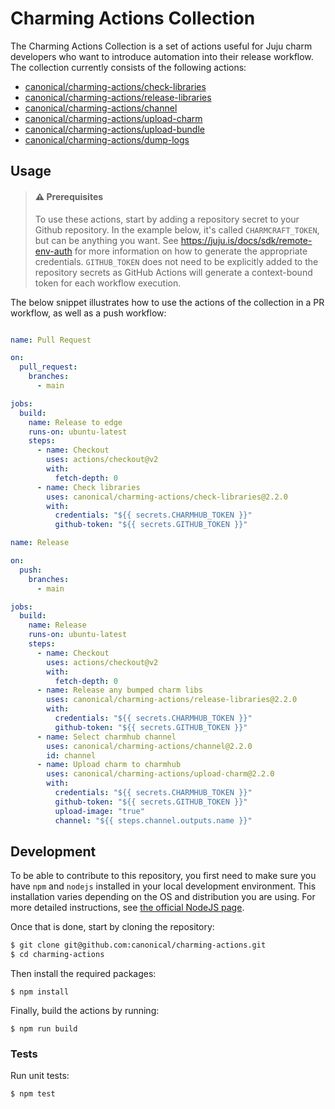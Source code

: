 # Charming Actions Collection

The Charming Actions Collection is a set of actions useful for Juju charm developers who
want to introduce automation into their release workflow. The collection currently consists
of the following actions:

- [canonical/charming-actions/check-libraries](check-libraries/README.md)
- [canonical/charming-actions/release-libraries](release-libraries/README.md)
- [canonical/charming-actions/channel](channel/README.md)
- [canonical/charming-actions/upload-charm](upload-charm/README.md)
- [canonical/charming-actions/upload-bundle](upload-bundle/README.md)
- [canonical/charming-actions/dump-logs](dump-logs/README.md)

## Usage

> #### ⚠️ Prerequisites
>
> To use these actions, start by adding a repository secret to your Github repository. In
> the example below, it's called `CHARMCRAFT_TOKEN`, but can be anything you want.
> See https://juju.is/docs/sdk/remote-env-auth for more information
> on how to generate the appropriate credentials. `GITHUB_TOKEN` does not need to be explicitly
> added to the repository secrets as GitHub Actions will generate a context-bound token for
> each workflow execution.

The below snippet illustrates how to use the actions of the collection in a PR workflow, as well as a push workflow:

```yaml

name: Pull Request

on:
  pull_request:
    branches:
      - main

jobs:
  build:
    name: Release to edge
    runs-on: ubuntu-latest
    steps:
      - name: Checkout
        uses: actions/checkout@v2
        with:
          fetch-depth: 0
      - name: Check libraries
        uses: canonical/charming-actions/check-libraries@2.2.0
        with:
          credentials: "${{ secrets.CHARMHUB_TOKEN }}"
          github-token: "${{ secrets.GITHUB_TOKEN }}"
```


```yaml
name: Release

on:
  push:
    branches:
      - main

jobs:
  build:
    name: Release
    runs-on: ubuntu-latest
    steps:
      - name: Checkout
        uses: actions/checkout@v2
        with:
          fetch-depth: 0
      - name: Release any bumped charm libs
        uses: canonical/charming-actions/release-libraries@2.2.0
        with:
          credentials: "${{ secrets.CHARMHUB_TOKEN }}"
          github-token: "${{ secrets.GITHUB_TOKEN }}"
      - name: Select charmhub channel
        uses: canonical/charming-actions/channel@2.2.0
        id: channel
      - name: Upload charm to charmhub
        uses: canonical/charming-actions/upload-charm@2.2.0
        with:
          credentials: "${{ secrets.CHARMHUB_TOKEN }}"
          github-token: "${{ secrets.GITHUB_TOKEN }}"
          upload-image: "true"
          channel: "${{ steps.channel.outputs.name }}"
```


## Development

To be able to contribute to this repository, you first need to make sure you have
`npm` and `nodejs` installed in your local development environment. This installation varies
depending on the OS and distribution you are using. For more detailed instructions, see [the official NodeJS page](https://nodejs.org/).

Once that is done, start by cloning the repository:

```sh
$ git clone git@github.com:canonical/charming-actions.git
$ cd charming-actions
```

Then install the required packages:

```
$ npm install
```

Finally, build the actions by running:
```
$ npm run build
```

### Tests

Run unit tests:

```
$ npm test
```
